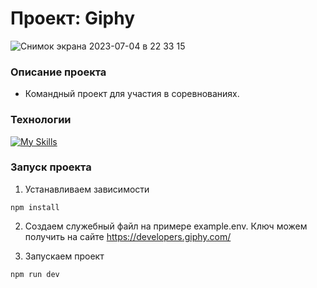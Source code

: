# Проект: Giphy

![Снимок экрана 2023-07-04 в 22 33 15](https://github.com/Filin1985/giphy_project/assets/16574140/e6363544-92a5-4828-939e-8e902ff6f7f8)

### Описание проекта

- Командный проект для участия в соревнованиях.

### Технологии

[![My Skills](https://skillicons.dev/icons?i=typescript,react,html,css)](https://skillicons.dev)

### Запуск проекта

1. Устанавливаем зависимости

```
npm install
```

2. Создаем служебный файл на примере example.env. Ключ можем получить на сайте https://developers.giphy.com/

3. Запускаем проект

```
npm run dev
```
